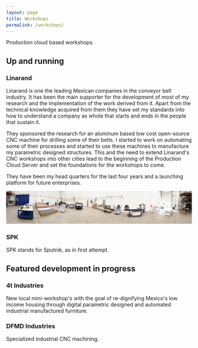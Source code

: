 ```yaml
---
layout: page
title: Workshops
permalink: /workshops/
---
```


Production cloud based workshops.

## Up and running

### Linarand
Linarand is one the leading Mexican companies in the conveyor belt industry. It has been the main supporter for the development of most of my research and the implementation of the work derived from it. Apart from the technical knowledge acquired from them they have set my standards into how to understand a company as whole that starts and ends in the people that sustain it.  

They sponsored the research for an aluminum based low cost open-source CNC machine for drilling some of their belts. I started to work on automating some of their processes and started to use these machines to manufacture my parametric designed structures. This and the need to extend Linarand's CNC workshops into other cities lead to the beginning of the Production Cloud Server and set the foundations for the workshops to come.

They have been my head quarters for the last four years and a launching platform for future enterprises.

![Image Workshop Linarand](https://raw.githubusercontent.com/dfmdmx/dfmdmx.github.io/master/assets/images/workshop_linarand.jpg)

### SPK
SPK stands for Sputnik, as in first attempt.

## Featured development in progress

### 4t Industries
New local mini-workshop's with the goal of re-dignifying Mexico's low income housing through digital parametric designed and automated industrial manufactured furniture.

### DFMD Industries
Specialized industrial CNC machining.

